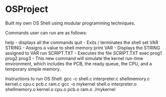 # OSProject

Built my own OS Shell using modular programming techniques.

Commands user can run are as follows:

help - displays all the commands
quit - Exits / terminates the shell
set VAR STRING - Assigns a value to shell memory
print VAR - Displays the STRING assigned to VAR
run SCRIPT.TXT - Executes the file SCRIPT.TXT
exec prog1 prog2 prog3 - This new command will simulate the kernel run-time environment, which includes the PCB, the ready
queue, the CPU, and a temporary simple memory.

Instructions to run OS Shell:
gcc -c shell.c interpreter.c shellmemory.c kernel.c cpu.c pcb.c ram.c
gcc -o mykernel shell.o interpreter.o shellmemory.o kernel.o cpu.o pcb.o ram.o
./mykernel
